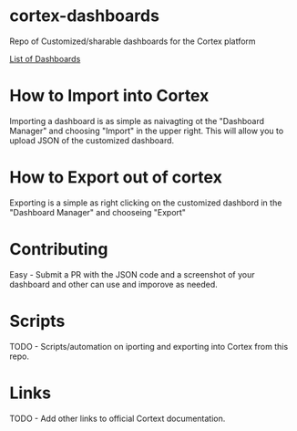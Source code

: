 # cortex-dashboards
Repo of Customized/sharable dashboards for the Cortex platform

[List of Dashboards](dashboards.mc)

# How to Import into Cortex
Importing a dashboard is as simple as naivagting ot the "Dashboard Manager" and choosing "Import" in the upper right. 
This will allow you to upload JSON of the customized dashboard.

# How to Export out of cortex
Exporting is a simple as right clicking on the customized dashbord in the "Dashboard Manager" and chooseing "Export"

# Contributing
Easy - Submit a PR with the JSON code and a screenshot of your dashboard and other can use and imporove as needed. 

# Scripts
TODO - Scripts/automation on iporting and exporting into Cortex from this repo. 

# Links
TODO - Add other links to official Cortext documentation. 

